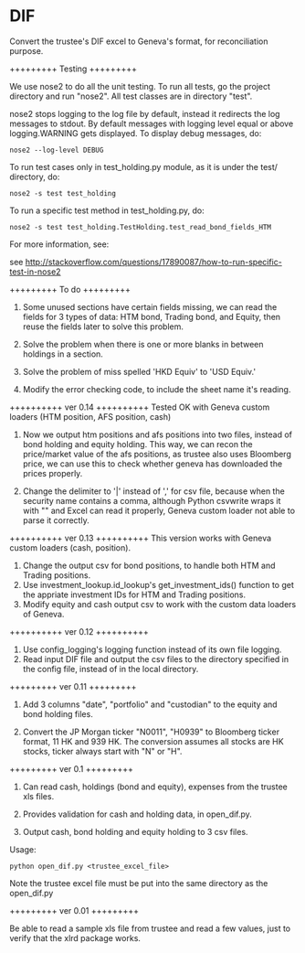# DIF

Convert the trustee's DIF excel to Geneva's format, for reconciliation purpose.

+++++++++
Testing
+++++++++

We use nose2 to do all the unit testing. To run all tests, go the project directory and run "nose2". All test classes are in directory "test".

nose2 stops logging to the log file by default, instead it redirects the log messages to stdout. By default messages with logging level equal or above
logging.WARNING gets displayed. To display debug messages, do:

	nose2 --log-level DEBUG

To run test cases only in test_holding.py module, as it is under the test/ directory, do:

	nose2 -s test test_holding

To run a specific test method in test_holding.py, do:

	nose2 -s test test_holding.TestHolding.test_read_bond_fields_HTM

For more information, see:

see http://stackoverflow.com/questions/17890087/how-to-run-specific-test-in-nose2


+++++++++
To do
+++++++++

1. Some unused sections have certain fields missing, we can read the fields for 3 types of data: HTM bond, Trading bond, and Equity, then reuse the fields later to solve this problem.

2. Solve the problem when there is one or more blanks in between holdings in a section.

3. Solve the problem of miss spelled 'HKD Equiv' to 'USD Equiv.'

4. Modify the error checking code, to include the sheet name it's reading.



++++++++++
ver 0.14
++++++++++
Tested OK with Geneva custom loaders (HTM position, AFS position, cash)

1. Now we output htm positions and afs positions into two files, instead of bond holding and equity holding. This way, we can recon the price/market value of the afs positions, as trustee also uses Bloomberg price, we can use this to check whether geneva has downloaded the prices properly.

2. Change the delimiter to '|' instead of ',' for csv file, because when the security name contains a comma, although Python csvwrite wraps it with "" and Excel can read it properly, Geneva custom loader not able to parse it correctly.



++++++++++
ver 0.13
++++++++++
This version works with Geneva custom loaders (cash, position).

1. Change the output csv for bond positions, to handle both HTM and Trading positions.
2. Use investment_lookup.id_lookup's get_investment_ids() function to get the appriate investment IDs for HTM and Trading positions.
3. Modify equity and cash output csv to work with the custom data loaders of Geneva.



++++++++++
ver 0.12
++++++++++
1. Use config_logging's logging function instead of its own file logging.
2. Read input DIF file and output the csv files to the directory specified in the config file, instead of in the local directory.



+++++++++
ver 0.11
+++++++++

1. Add 3 columns "date", "portfolio" and "custodian" to the equity and bond holding files.

2. Convert the JP Morgan ticker "N0011", "H0939" to Bloomberg ticker format, 11 HK and 939 HK. The conversion assumes all stocks are HK stocks, ticker always start with "N" or "H".



+++++++++
ver 0.1
+++++++++

1. Can read cash, holdings (bond and equity), expenses from the trustee xls files.

2. Provides validation for cash and holding data, in open_dif.py.

3. Output cash, bond holding and equity holding to 3 csv files.

Usage:

	python open_dif.py <trustee_excel_file>

Note the trustee excel file must be put into the same directory as the open_dif.py



+++++++++
ver 0.01
+++++++++

Be able to read a sample xls file from trustee and read a few values, just to verify that the xlrd package works.
